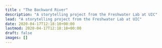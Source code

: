 ```yaml
---
title : "The Backward River"
description: "A storytelling project from the Freshwater Lab at UIC"
lead: "A storytelling project from the Freshwater Lab at UIC"
date: 2020-04-17T12:18:10+00:00
lastmod: 2020-04-17T12:18:10+00:00
draft: false
images: []
---
```


